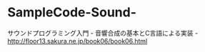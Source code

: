 # SampleCode-Sound-
サウンドプログラミング入門 - 音響合成の基本とC言語による実装 -
http://floor13.sakura.ne.jp/book06/book06.html
